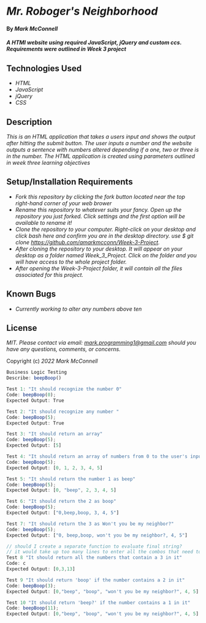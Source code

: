 # _Mr. Roboger's Neighborhood_
#### By _**Mark McConnell**_
#### _A HTMl website using required JavaScript, jQuery and custom ccs. Requirements were outlined in Week 3 project_
## Technologies Used
* _HTML_
* _JavaScript_
* _jQuery_
* _CSS_
## Description
_This is an HTML application that takes a users input and shows the output after hitting the submit button. The user inputs a number and the website outputs a sentence with numbers altered depending if a one, two or three is in the number. The HTML application is created using parameters outlined in week three learning objectives_
## Setup/Installation Requirements
* _Fork this repository by clicking the fork button located near the top right-hand corner of your web brower_
* _Rename this repository to whatever suits your fancy. Open up the repository you just forked. Click settings and the first option will be available to rename it!_
* _Clone the repository to your computer. Right-click on your desktop and click bash here and confirm you are in the desktop directory. use $ git clone https://github.com/amarkmcconn/Week-3-Project._
* _After cloning the repository to your desktop. It will appear on your desktop as a folder named Week_3_Project. Click on the folder and you will have access to the whole project folder._
* _After opening the Week-3-Project folder, it will contain all the files associated for this project._

## Known Bugs

* _Currently working to alter any numbers above ten_


## License

_MIT. Please contact via email: mark.programming1@gmail.com should you have any questions, comments, or concerns._

Copyright (c) _2022_ _Mark McConnell_




```javascript
Business Logic Testing
Describe: beepBoop()

Test 1: "It should recognize the number 0"
Code: beepBoop(0);
Expected Output: True

Test 2: "It should recognize any number "
Code: beepBoop(5);
Expected Output: True

Test 3: "It should return an array"
Code: beepBoop(5);
Expected Output: [5]

Test 4: "It should return an array of numbers from 0 to the user's inputted number"
Code: beepBoop(5);
Expected Output: [0, 1, 2, 3, 4, 5]

Test 5: "It should return the number 1 as beep"
Code: beepBoop(5);
Expected Output: [0, "beep", 2, 3, 4, 5]

Test 6: "It should return the 2 as boop"
Code: beepBoop(5);
Expected Output: ["0,beep,boop, 3, 4, 5"]

Test 7: "It should return the 3 as Won't you be my neighbor?"
Code: beepBoop(5);
Expected Output: ["0, beep,boop, won't you be my neighbor?, 4, 5"]

// should I create a separate function to evaluate final string?
// it would take up too many lines to enter all the combos that need to replaced with the words below. forEach loop? 
Test 8 "It should return all the numbers that contain a 3 in it" 
Code: c
Expected Output: [0,3,13]

Test 9 "It should return 'boop' if the number contains a 2 in it" 
Code: beepBoop(3);
Expected Output: [0,"beep", "boop", "won't you be my neighbor?", 4, 5]

Test 10 "It should return 'beep?' if the number contains a 1 in it" 
Code: beepBoop(11);
Expected Output: [0,"beep", "boop", "won't you be my neighbor?", 4, 5]

```